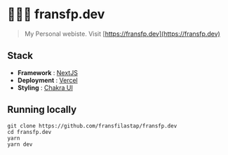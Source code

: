 # 🧑🏻‍💻 fransfp.dev

> My Personal webiste. Visit [https://fransfp.dev](https://fransfp.dev)

## Stack

- **Framework** : [NextJS](https://nextjs.org)
- **Deployment** : [Vercel](https://vercel.com)
- **Styling** : [Chakra UI](https://chakra-ui.com)

## Running locally

```shell
git clone https://github.com/fransfilastap/fransfp.dev
cd fransfp.dev
yarn
yarn dev
```
